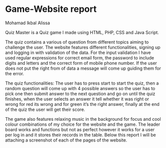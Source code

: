 # Game-Website report
                                      
Mohamad Ikbal Alissa

Quiz Master is a Quiz game I made using HTML, PHP, CSS and Java Script.

The quiz contains a various of question from different topics aiming to challenge the user.
The website features different functionalities, signing up and logging in with validation of the data.
For the input validation I have used regular expressions for correct email form, the password to include digits and letters and the correct form of mobile phone number. If the user does not put the right from of data a message will come up guiding them for the error.

The quiz functionalities: 
The user has to press start to start the quiz, then a random question will come up with 4 possible answers so the user has to pick one then submit answer to the next question and go on until the quiz finishes, when the user selects an answer it tell whether it was right or wrong  for red its wrong and for green it’s the right answer, finally  at the end of the quiz  the user will get their score.

The game also features relaxing music in the background for focus and cool colour combinations of my choice for the website and the game.
The leader board works and functions but not as perfect however it works for a user per log in and it stores their records in the table.
 Below this report I will be attaching a screenshot of each of the pages of the website.


